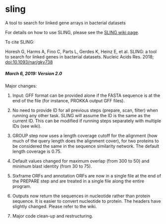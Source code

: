 # sling
A tool to search for linked gene arrays in bacterial datasets

For details on how to use SLING, please see the [SLING wiki page](https://github.com/ghoresh11/sling/wiki).

To cite SLING: 

Horesh G, Harms A, Fino C, Parts L, Gerdes K, Heinz E, et al. SLING: a tool to search for linked genes in bacterial datasets. Nucleic Acids Res. 2018; [doi:10.1093/nar/gky738](https://doi.org/10.1093/nar/gky738)

##### March 6, 2019: Version 2.0

Major changes:

1. Input: GFF format can be provided alone if the FASTA sequence is at the end of the file (for instance, PROKKA output GFF files).

2. No need to provide ID for all previous steps (prepare, scan, filter) when running any other task. SLING will assume the ID is the same as the current ID. This can be modified if running steps separately with multiple IDs (see wiki). 

3. GROUP step now uses a length coverage cutoff for the alignment (how much of the query length does the alignment cover), for two proteins to be considered the same in the sequence similarity network. The default length coverage is 0.75.

4. Default values changed for maximum overlap (from 300 to 50) and minimum blast identity (from 30 to 75).

5. Sixframe ORFs and annotation ORFs are now in a single file at the end of the PREPARE step and are treated in a single file along the entire program.

6. Outputs now return the sequences in nucleotide rather than protein sequence. It is easier to convert nucleotide to protein. The headers have slightly changed. Please refer to the wiki.

7. Major code clean-up and restructuring.
